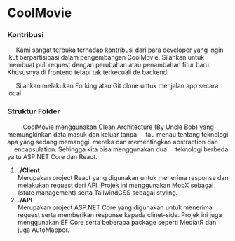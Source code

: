 # CoolMovie

### Kontribusi
  &nbsp;&nbsp;&nbsp;&nbsp; Kami sangat terbuka terhadap kontribusi dari para developer yang ingin ikut berpartisipasi dalam pengembangan CoolMovie. Silahkan untuk membuat pull request dengan perubahan atau penambahan fitur baru. Khususnya di frontend tetapi tak terkecuali de backend.

  &nbsp;&nbsp;&nbsp;&nbsp; Silahkan melakukan Forking atau Git clone untuk menjalan app secara local.
  
### Struktur Folder  
  
  &nbsp;&nbsp;&nbsp;&nbsp;&nbsp;&nbsp;&nbsp;&nbsp; CoolMovie menggunakan Clean Architecture (By Uncle Bob) yang memungkinkan data masuk dan keluar tanpa &nbsp;&nbsp;&nbsp;&nbsp;tau menau tentang teknologi apa yang sedang memanggil mereka dan mementingkan abstraction dan &nbsp;&nbsp;&nbsp;&nbsp;encapsulation. Sehingga kita bisa menggunakan dua &nbsp;&nbsp;&nbsp;&nbsp;teknologi berbeda yaitu ASP.NET Core dan React.
1. **./Client**  
Merupakan project React yang digunakan untuk menerima response dan melakukan request dari API. Projek ini menggunakan MobX sebagai (state management) serta TailwindCSS sebagai styling.
2. **./API**  
Merupakan project ASP.NET Core yang digunakan untuk menerima request serta memberikan response kepada clinet-side. Projek ini juga menggunakan EF Core serta beberapa package seperti MediatR dan juga AutoMapper.
